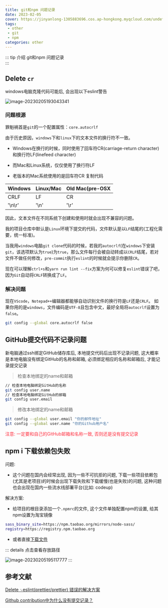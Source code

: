 ```yaml
---
title: git和npm 问题记录
date: 2023-02-05
cover: https://jinyanlong-1305883696.cos.ap-hongkong.myqcloud.com/undefined202302051953427.jpg
tags:
 - other
 - git
 - npm
categories: other
---
```


::: tip 介绍
git和npm 问题记录<br>
:::

<!-- more -->

## Delete `cr`

windows电脑克隆代码可能后, 会出现以下eslint警告

![image-20230205193043341](https://jinyanlong-1305883696.cos.ap-hongkong.myqcloud.com/undefined202302051930365.png)

### **问题根源**

罪魁祸首是`git`的一个配置属性：`core.autocrlf `

由于历史原因，`windows`下和`linux`下的文本文件的换行符不一致。

* Windows在换行的时候，同时使用了回车符CR(carriage-return character)和换行符LF(linefeed character) 

* 而Mac和Linux系统，仅仅使用了换行符LF 

* 老版本的Mac系统使用的是回车符CR 
复制代码

| Windows | Linux/Mac | Old Mac(pre-OSX |
| ------- | --------- | --------------- |
| CRLF    | LF        | CR              |
| '\n\r'  | '\n'      | '\r'            |

因此，文本文件在不同系统下创建和使用时就会出现不兼容的问题。

我的项目仓库中默认是`Linux`环境下提交的代码，文件默认是以`LF`结尾的(工程化需要，统一标准)。

当我用`windows`电脑`git clone`代码的时候，若我的`autocrlf`(在`windows`下安装`git`，该选项默认为`true`)为`true`，那么文件每行会被自动转成以`CRLF`结尾，若对文件不做任何修改，`pre-commit`执行`eslint`的时候就会提示你删除`CR`。

现在可以理解`ctrl+s`和`yarn run lint --fix`方案为何可以修复`eslint`错误了吧，因为`Git`自动将`CRLF`转换成了`LF`。

### **解决问题**

现在`VScode`，`Notepad++`编辑器都能够自动识别文件的换行符是`LF`还是`CRLF`。 如果你用的是`windows`，文件编码是`UTF-8`且包含中文，最好全局将`autocrlf`设置为`false`。

```bash
git config --global core.autocrlf false

```

## GitHub提交代码不记录问题

新电脑通过ssh绑定GitHub储存库后, 本地提交代码后出现不记录问题, 这大概率是本地电脑没有绑定GitHub的名称和邮箱, 必须绑定相应的名称和邮箱后, 才能记录提交记录

> 检查本地绑定的name和邮箱

```bash
// 检查本地电脑绑定GitHub的名称
git config user.name
// 检查本地电脑绑定GitHub的邮箱
git config user.email

```

> 修改本地绑定的name和邮箱

```bash
git config --global user.email "你的邮件地址"
git config --global user.name "你的Github用户名"

```

<font color =#ff3040>注意: 一定要和自己的GitHub邮箱和名称一致, 否则还是没有提交记录</font>

## npm i 下载依赖包失败

问题: 

* 这个问题在国内会经常出现, 因为一些不可抗拒的问题, 下载一些项目依赖包(尤其是老项目)的时候会出现下载失败和下载缓慢(也是失败)的问题, 这种问题也会出现在国内一些流水线部署平台(比如: codeup)

解决方案: 

* 给项目的根目录添加一个`.npmrc`的文件, 这个文件单独配置npm的设置, 给其npm设置为淘宝镜像

```bash
sass_binary_site=https://npm.taobao.org/mirrors/node-sass/
registry=https://registry.npm.taobao.org

```

* 或者直接[下载文件](https://jinyanlong-1305883696.cos.ap-hongkong.myqcloud.com/other/npmrc)

::: details 点击查看存放路径

![image-20230205195117777](https://jinyanlong-1305883696.cos.ap-hongkong.myqcloud.com/undefined202302051951804.png)
:::

## 参考文献

[Delete `␍`eslint(prettier/prettier) 错误的解决方案](https://juejin.cn/post/6844904069304156168#comment)

[Github contribution中为什么没有提交记录？](https://blog.csdn.net/qq_41376740/article/details/120900091)

